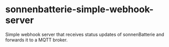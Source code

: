# sonnenbatterie-simple-webhook-server
Simple webhook server that receives status updates of sonnenBatterie and forwards it to a MQTT broker.
